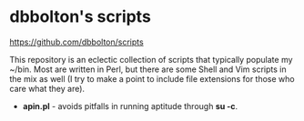 # dbbolton's scripts
https://github.com/dbbolton/scripts

This repository is an eclectic collection of scripts that typically populate
my ~/bin. Most are written in Perl, but there are some Shell and Vim scripts
in the mix as well (I try to make a point to include file extensions for
those who care what they are). 

* **apin.pl** - avoids pitfalls in running aptitude through **su -c**.


